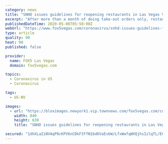 ```yaml
---
category: news
title: "SNHD issues guidelines for reopening restaurants in Las Vegas Valley"
excerpt: "After more than a month of doing take-out orders only, restaurants owners are now looking over new guidelines handed down to them by the Southern Nevada Health District."
publishedDateTime: 2020-05-06T05:50:00Z
webUrl: "https://www.fox5vegas.com/coronavirus/snhd-issues-guidelines-for-reopening-restaurants-in-las-vegas-valley/article_463c627a-8f5c-11ea-bd8c-8bba06dc3264.html"
type: article
quality: 90
heat: 90
published: false

provider:
  name: FOX5 Las Vegas
  domain: fox5vegas.com

topics:
  - Coronavirus in US
  - Coronavirus

tags:
  - US-NV

images:
  - url: "https://bloximages.newyork1.vip.townnews.com/fox5vegas.com/content/tncms/assets/v3/editorial/0/b2/0b2d0ec6-63da-11ea-b222-2b4fb9a819a9/5e694fb367cc4.image.jpg?resize=840%2C630"
    width: 840
    height: 630
    title: "SNHD issues guidelines for reopening restaurants in Las Vegas Valley"

secured: "1dhXLaZiNVAqP0cKPV6nCDkF3ffN1bd6VaEvbW/LfxWwfqWXQjhsIzlqTL/ECUC+fTF+cvIBBr3T2Lh9Wk+ZPBJT3XX7bhV17BXMmYtvf5safR0BtEwKRMfwzDb71VHr9yb1Ohu9MVhWXbMHWAl3IEFcbq07VqyfkvsXNeZiFF/QY6qHZJ1Jvq98HG0jgRGv2EtoXUDDtnBiBtEpEdWcoyONvj8XIQwn3ZxghSBtYtD0KT2MAHAAkfOhVI1HiggCLAe0dE2NOHVLSphJPGILX+COk6+CwLjuQm1sX0Xzw3L9AEk1bFlN85wm+pvPzUEWHCTltO7z9gsmkC8bYAUm4yJsCOa0QtW98t5uJtWVVhqpcB0slizmQrlPaZaMi2pgmnvA1guJ26JZgF5SlH/sJE3oh53qWWmar2WWphcc7JTWI56BzT86kx1mAy/R1G5WgxGmaoGrytc+rJOhaeSxrLlW5E3PlNLJb14L8K78hyM=;ve4Yijbd0haYNwUqWRB7dg=="
---
```


